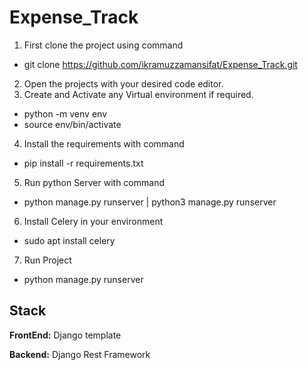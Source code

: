 # Expense_Track
1. First clone the project using command 
- git clone https://github.com/ikramuzzamansifat/Expense_Track.git
2. Open the projects with your desired code editor.
3. Create and Activate any Virtual environment if required.
- python -m venv env
- source env/bin/activate 
4. Install the requirements with command
  - pip install -r requirements.txt
5. Run python Server with command
  - python manage.py runserver | python3 manage.py runserver
6. Install Celery in your environment
  - sudo apt install celery
7. Run Project 
  - python manage.py runserver

## Stack

**FrontEnd:** Django template

**Backend:** Django Rest Framework


